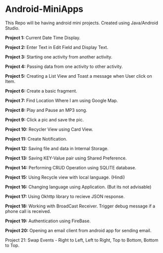 # Android-MiniApps
This Repo will be having android mini projects.  Created using Java/Android Studio.

**Project 1:** Current Date Time Display.

**Project 2:** Enter Text in Edit Field and Display Text. 

**Project 3:** Starting one activity from another activity.

**Project 4:** Passing data from one activity to other activity.

**Project 5:** Creating a List View and Toast a message when User click on Item.

**Project 6:** Create a basic fragment. 

**Project 7:** Find Location Where I am using Google Map.

**Project 8:** Play and Pause an MP3 song.

**Project 9:** Click a pic and save the pic.

**Project 10:** Recycler View using Card View.

**Project 11:** Create Notification.

**Project 12:** Saving file and data in Internal Storage.

**Project 13:** Saving KEY-Value pair using Shared Preference.

**Project 14:** Performing CRUD Operation using SQLITE database.

**Project 15:** Using Recycle view with local language. (Hindi)

**Project 16:** Changing language using Application. (But its not advisable)

**Project 17:** Using Okhttp library to recieve JSON response.

**Project 18:** Working with BroadCast Receiver. Trigger debug message if a phone call is received.

**Project 19:** Authentication using FireBase. 

**Project 20:** Opening an email client from android app for sending email.

Project 21: Swap Events - Right to Left, Left to Right, Top to Bottom, Bottom to Top.





